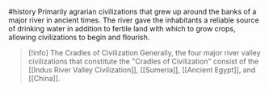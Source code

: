 #history
Primarily agrarian civilizations that grew up around the banks of a major river in ancient times. The river gave the inhabitants a reliable source of drinking water in addition to fertile land with which to grow crops, allowing civilizations to begin and flourish.

>[!info] The Cradles of Civilization
Generally, the four major river valley civilizations that constitute the "Cradles of Civilization" consist of the [[Indus River Valley Civilization]], [[Sumeria]], [[Ancient Egypt]], and [[China]].